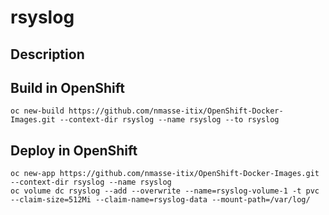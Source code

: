 # rsyslog

## Description

## Build in OpenShift

```
oc new-build https://github.com/nmasse-itix/OpenShift-Docker-Images.git --context-dir rsyslog --name rsyslog --to rsyslog
```

## Deploy in OpenShift

```
oc new-app https://github.com/nmasse-itix/OpenShift-Docker-Images.git --context-dir rsyslog --name rsyslog 
oc volume dc rsyslog --add --overwrite --name=rsyslog-volume-1 -t pvc --claim-size=512Mi --claim-name=rsyslog-data --mount-path=/var/log/
```

